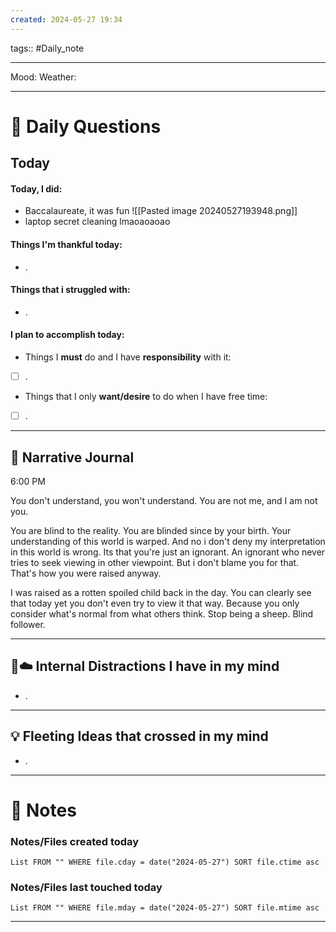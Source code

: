 ```yaml
---
created: 2024-05-27 19:34
---
```

tags:: #Daily_note

---

Mood:
Weather:

---
# 📝 Daily Questions

## Today
#### Today, I did:
- Baccalaureate, it was fun
![[Pasted image 20240527193948.png]]
- laptop secret cleaning lmaoaoaoao

#### Things I'm thankful today:
- .
#### Things that i struggled with:
- .
#### I plan to accomplish today:
- Things I **must** do and I have **responsibility** with it:
- [ ] .
- Things that I only **want/desire** to do when I have free time:
- [ ] .

---

##  📝 Narrative Journal
6:00 PM

You don't understand, you won't understand. You are not me, and I am not you.

You are blind to the reality. You are blinded since by your birth. Your understanding of this world is warped. And no i don't deny my interpretation in this world is wrong. Its that you're just an ignorant. An ignorant who never tries to seek viewing in other viewpoint. But i don't blame you for that. That's how you were raised anyway. 

I was raised as a rotten spoiled child back in the day. You can clearly see that today yet you don't even try to view it that way. Because you only consider what's normal from what others think. Stop being a sheep. Blind follower. 


---

## 🧠☁️ Internal Distractions I have in my mind
- . 

---

## 💡 Fleeting Ideas that crossed in my mind
- . 

---
# 📝 Notes

### Notes/Files created today
```dataview
List FROM "" WHERE file.cday = date("2024-05-27") SORT file.ctime asc
```

### Notes/Files last touched today
```dataview
List FROM "" WHERE file.mday = date("2024-05-27") SORT file.mtime asc
```

---
